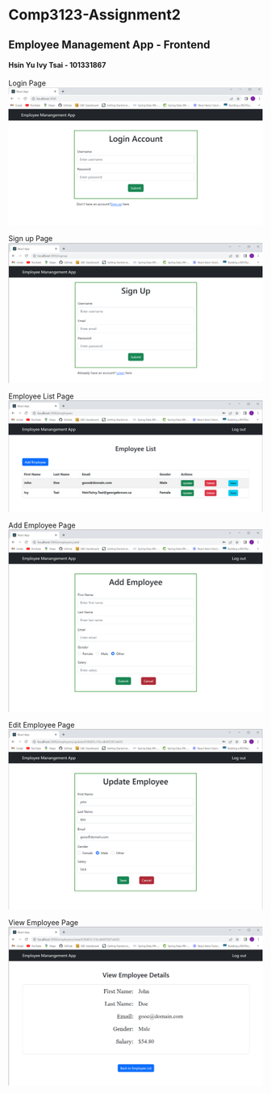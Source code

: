 # Comp3123-Assignment2
## Employee Management App - Frontend
#### Hsin Yu Ivy Tsai - 101331867

Login Page
![Login](login.PNG)

Sign up Page
![SignUp](signup.PNG)

Employee List Page
![Employees](empList.PNG)

Add Employee Page
![AddEmployee](addEmp.PNG)

Edit Employee Page
![EditEmployee](updateEmp.PNG)

View Employee Page
![ViewEmployee](viewEmp.PNG)